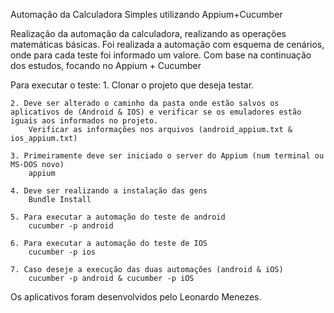 Automação da Calculadora Simples utilizando Appium+Cucumber

Realização da automação da calculadora, realizando as operações matemáticas básicas.
Foi realizada a automação com esquema de cenários, onde para cada teste foi informado um valore.
Com base na continuação dos estudos, focando no Appium + Cucumber

Para executar o teste:
	1. Clonar o projeto que deseja testar.
	
	2. Deve ser alterado o caminho da pasta onde estão salvos os aplicativos de (Android & IOS) e verificar se os emuladores estão iguais aos informados no projeto. 
		Verificar as informações nos arquivos (android_appium.txt & ios_appium.txt)
		
	3. Primeiramente deve ser iniciado o server do Appium (num terminal ou MS-DOS novo)
		appium
		
	4. Deve ser realizando a instalação das gens
		Bundle Install
		
	5. Para executar a automação do teste de android
		cucumber -p android
		
	6. Para executar a automação do teste de IOS
		cucumber -p ios
		
	7. Caso deseje a execução das duas automações (android & iOS)
		cucumber -p android & cucumber -p iOS
		

Os aplicativos foram desenvolvidos pelo Leonardo Menezes.

